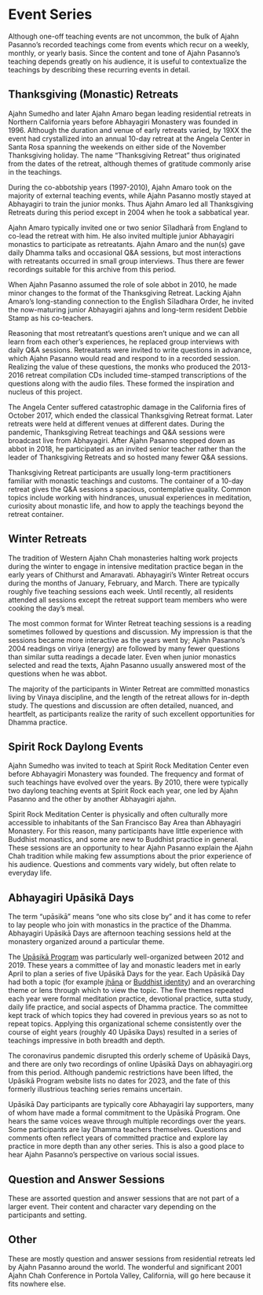 # Event Series
Although one-off teaching events are not uncommon, the bulk of Ajahn Pasanno’s recorded teachings come from events which recur on a weekly, monthly, or yearly basis. Since the content and tone of Ajahn Pasanno’s teaching depends greatly on his audience, it is useful to contextualize the teachings by describing these recurring events in detail.

## Thanksgiving (Monastic) Retreats
Ajahn Sumedho and later Ajahn Amaro began leading residential retreats in Northern California years before Abhayagiri Monastery was founded in 1996. Although the duration and venue of early retreats varied, by 19XX the event had crystallized into an annual 10-day retreat at the Angela Center in Santa Rosa spanning the weekends on either side of the November Thanksgiving holiday. The name “Thanksgiving Retreat” thus originated from the dates of the retreat, although themes of gratitude commonly arise in the teachings.

During the co-abbotship years (1997-2010), Ajahn Amaro took on the majority of external teaching events, while Ajahn Pasanno mostly stayed at Abhayagiri to train the junior monks. Thus Ajahn Amaro led all Thanksgiving Retreats during this period except in 2004 when he took a sabbatical year.

Ajahn Amaro typically invited one or two senior Sīladharā from England to co-lead the retreat with him. He also invited multiple junior Abhayagiri monastics to participate as retreatants. Ajahn Amaro and the nun(s) gave daily Dhamma talks and occasional Q&A sessions, but most interactions with retreatants occurred in small group interviews. Thus there are fewer recordings suitable for this archive from this period.

When Ajahn Pasanno assumed the role of sole abbot in 2010, he made minor changes to the format of the Thanksgiving Retreat. Lacking Ajahn Amaro’s long-standing connection to the English Sīladhara Order, he invited the now-maturing junior Abhayagiri ajahns and long-term resident Debbie Stamp as his co-teachers.

Reasoning that most retreatant’s questions aren’t unique and we can all learn from each other’s experiences, he replaced group interviews with daily Q&A sessions. Retreatants were invited to write questions in advance, which Ajahn Pasanno would read and respond to in a recorded session. Realizing the value of these questions, the monks who produced the 2013-2016 retreat compilation CDs included time-stamped transcriptions of the questions along with the audio files. These formed the inspiration and nucleus of this project.

The Angela Center suffered catastrophic damage in the California fires of October 2017, which ended the classical Thanksgiving Retreat format. Later retreats were held at different venues at different dates. During the pandemic, Thanksgiving Retreat teachings and Q&A sessions were broadcast live from Abhayagiri. After Ajahn Pasanno stepped down as abbot in 2018, he participated as an invited senior teacher rather than the leader of Thanksgiving Retreats and so hosted many fewer Q&A sessions.

Thanksgiving Retreat participants are usually long-term practitioners familiar with monastic teachings and customs. The container of a 10-day retreat gives the Q&A sessions a spacious, contemplative quality. Common topics include working with hindrances, unusual experiences in meditation, curiosity about monastic life, and how to apply the teachings beyond the retreat container.
## Winter Retreats
The tradition of Western Ajahn Chah monasteries halting work projects during the winter to engage in intensive meditation practice began in the early years of Chithurst and Amaravati. Abhayagiri’s Winter Retreat occurs during the months of January, February, and March. There are typically roughly five teaching sessions each week. Until recently, all residents attended all sessions except the retreat support team members who were cooking the day’s meal.

The most common format for Winter Retreat teaching sessions is a reading sometimes followed by questions and discussion. My impression is that the sessions became more interactive as the years went by; Ajahn Pasanno’s 2004 readings on viriya (energy) are followed by many fewer questions than similar sutta readings a decade later. Even when junior monastics selected and read the texts, Ajahn Pasanno usually answered most of the questions when he was abbot.

The majority of the participants in Winter Retreat are committed monastics living by Vinaya discipline, and the length of the retreat allows for in-depth study. The questions and discussion are often detailed, nuanced, and heartfelt, as participants realize the rarity of such excellent opportunities for Dhamma practice.
## Spirit Rock Daylong Events
Ajahn Sumedho was invited to teach at Spirit Rock Meditation Center even before Abhayagiri Monastery was founded. The frequency and format of such teachings have evolved over the years. By 2010, there were typically two daylong teaching events at Spirit Rock each year, one led by Ajahn Pasanno and the other by another Abhayagiri ajahn.

Spirit Rock Meditation Center is physically and often culturally more accessible to inhabitants of the San Francisco Bay Area than Abhayagiri Monastery. For this reason, many participants have little experience with Buddhist monastics, and some are new to Buddhist practice in general. These sessions are an opportunity to hear Ajahn Pasanno explain the Ajahn Chah tradition while making few assumptions about the prior experience of his audience. Questions and comments vary widely, but often relate to everyday life.

## Abhayagiri Upāsikā Days
The term “upāsikā” means “one who sits close by” and it has come to refer to lay people who join with monastics in the practice of the Dhamma. Abhayagiri Upāsikā Days are afternoon teaching sessions held at the monastery organized around a particular theme.

The [Upāsikā Program](https://www.abhayagiri.org/community/upasika-program) was particularly well-organized between 2012 and 2019. These years a committee of lay and monastic leaders met in early April to plan a series of five Upāsikā Days for the year. Each Upāsikā Day had both a topic (for example [jhāna](event:UD2015-4) or [Buddhist identity](event:UD2015-3)) and an overarching theme or lens through which to view the topic. The five themes repeated each year were formal meditation practice, devotional practice, sutta study, daily life practice, and social aspects of Dhamma practice. The committee kept track of which topics they had covered in previous years so as not to repeat topics. Applying this organizational scheme consistently over the course of eight years (roughly 40 Upāsika Days) resulted in a series of teachings impressive in both breadth and depth.

The coronavirus pandemic disrupted this orderly scheme of Upāsikā Days, and there are only two recordings of online Upāsikā Days on abhayagiri.org from this period. Although pandemic restrictions have been lifted, the Upāsikā Program website lists no dates for 2023, and the fate of this formerly illustrious teaching series remains uncertain.

Upāsikā Day participants are typically core Abhayagiri lay supporters, many of whom have made a formal commitment to the Upāsikā Program. One hears the same voices weave through multiple recordings over the years. Some participants are lay Dhamma teachers themselves. Questions and comments often reflect years of committed practice and explore lay practice in more depth than any other series. This is also a good place to hear Ajahn Pasanno’s perspective on various social issues.

## Question and Answer Sessions
These are assorted question and answer sessions that are not part of a larger event. Their content and character vary depending on the participants and setting.

## Other
These are mostly question and answer sessions from residential retreats led by Ajahn Pasanno around the world. The wonderful and significant 2001 Ajahn Chah Conference in Portola Valley, California, will go here because it fits nowhere else.
